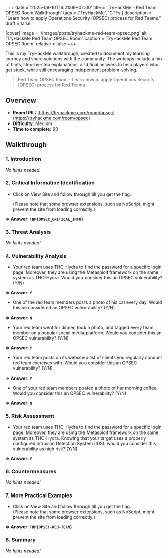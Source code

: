 +++
date = '2025-09-10T16:21:09+07:00'
title = 'TryHackMe - Red Team OPSEC Room Walkthrough'
tags = ['TryHackMe', 'CTFs']
description = "Learn how to apply Operations Security (OPSEC) process for Red Teams."
draft = false

[cover]
  image = '/images/posts/tryhackme-red-team-opsec.png'
  alt = 'TryHackMe Red Team OPSEC Room'
  caption = 'TryHackMe Red Team OPSEC Room'
  relative = false
+++

This is my TryHackMe walkthrough, created to document my learning journey and share solutions with the community. The writeups include a mix of hints, step-by-step explanations, and final answers to help players who get stuck, while still encouraging independent problem-solving.

> Red Team OPSEC Room - Learn how to apply Operations Security (OPSEC) process for Red Teams.

## Overview
- **Room URL:** [https://tryhackme.com/room/opsec](https://tryhackme.com/room/opsec)
- **Difficulty:** Medium
- **Time to complete:** 90

## Walkthrough
### 1. Introduction
*No hints needed.*

### 2. Critical Information Identification
- <p>Click on View Site and follow through till you get the flag.</p><p>(Please note that some browser extensions, such as NoScript, might prevent the site from loading correctly.)</p>

**=> Answer: `THM{OPSEC_CRITICAL_INFO}`**

### 3. Threat Analysis
*No hints needed!*

### 4. Vulnerability Analysis
- Your red team uses THC-Hydra to find the password for a specific login page. Moreover, they are using the Metasploit framework on the same system as THC-Hydra. Would you consider this an OPSEC vulnerability? (Y/N)

**=> Answer: `Y`**

- <p>One of the red team members posts a photo of his cat every day. Would this be considered an OPSEC vulnerability? (Y/N)<br /></p>

**=> Answer: `N`**

- <p>Your red team went for dinner, took a photo, and tagged every team member on a popular social media platform. Would you consider this an OPSEC vulnerability? (Y/N)<br /></p>

**=> Answer: `Y`**

- <p>Your red team posts on its website a list of clients you regularly conduct red team exercises with. Would you consider this an OPSEC vulnerability? (Y/N)<br /></p>

**=> Answer: `Y`**

- <p>One of your red team members posted a photo of her morning coffee. Would you consider this an OPSEC vulnerability? (Y/N)<br /></p>

**=> Answer: `N`**

### 5. Risk Assessment
- Your red team uses THC-Hydra to find the password for a specific login page. Moreover, they are using the Metasploit framework on the same system as THC-Hydra. Knowing that your target uses a properly configured Intrusion Detection System (IDS), would you consider this vulnerability as high risk? (Y/N)

**=> Answer: `Y`**

### 6. Countermeasures
*No hints needed!*

### 7. More Practical Examples
- <div>Click on View Site and follow through till you get the flag.</div><div>(Please note that some browser extensions, such as NoScript, might prevent the site from loading correctly.)</div>

**=> Answer: `THM{OPSEC-RED-TEAM}`**

### 8. Summary
*No hints needed!*
